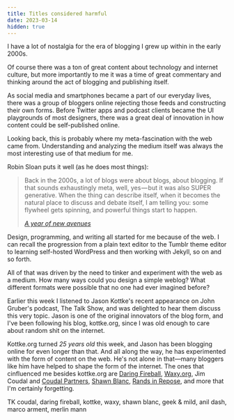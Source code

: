 ```yaml
---
title: Titles considered harmful
date: 2023-03-14
hidden: true
---
```


I have a lot of nostalgia for the era of blogging I grew up within in the early 2000s. 

Of course there was a ton of great content about technology and internet culture, but more importantly to me it was a time of great commentary and thinking around the act of blogging and publishing itself. 

As social media and smartphones became a part of our everyday lives, there was a group of bloggers online rejecting those feeds and constructing their own forms. Before Twitter apps and podcast clients became the UI playgrounds of most designers, there was a great deal of innovation in how content could be self-published online. 

Looking back, this is probably where my meta-fascination with the web came from. Understanding and analyzing the medium itself was always the most interesting use of that medium for me. 

Robin Sloan puts it well (as he does most things):

> Back in the 2000s, a lot of blogs were about blogs, about blogging. If that sounds exhaustingly meta, well, yes — but it was also SUPER generative. When the thing can describe itself, when it becomes the natural place to discuss and debate itself, I am telling you: some flywheel gets spinning, and powerful things start to happen.
> 
> <cite>[A year of new avenues](https://www.robinsloan.com/lab/new-avenues/#meta)</cite>

Design, programming, and writing all started for me because of the web. I can recall the progression from a plain text editor to the Tumblr theme editor to learning self-hosted WordPress and then working with Jekyll, so on and so forth.

All of that was driven by the need to tinker and experiment with the web as a medium. How many ways could you design a simple weblog? What different formats were possible that no one had ever imagined before? 

Earlier this week I listened to Jason Kottke's recent appearance on John Gruber's podcast, The Talk Show, and was delighted to hear them discuss this very topic. Jason is one of the original innovators of the blog form, and I've been following his blog, kottke.org, since I was old enough to care about random shit on the internet. 

Kottke.org turned *25 years old* this week, and Jason has been blogging online for even longer than that. And all along the way, he has experimented with the form of content on the web. He's not alone in that—many bloggers like him have helped to shape the form of the internet. The ones that cinfluenced me besides kottke.org are [Daring Fireball](TK), [Waxy.org](https://waxy.org), Jim Coudal and [Coudal Partners](http://www.coudal.com), [Shawn Blanc](TK), [Rands in Repose](https://randsinrepose.com/), and more that I'm certainly forgetting.

TK coudal, daring fireball, kottke, waxy, shawn blanc, geek & mild, anil dash, marco arment, merlin mann


